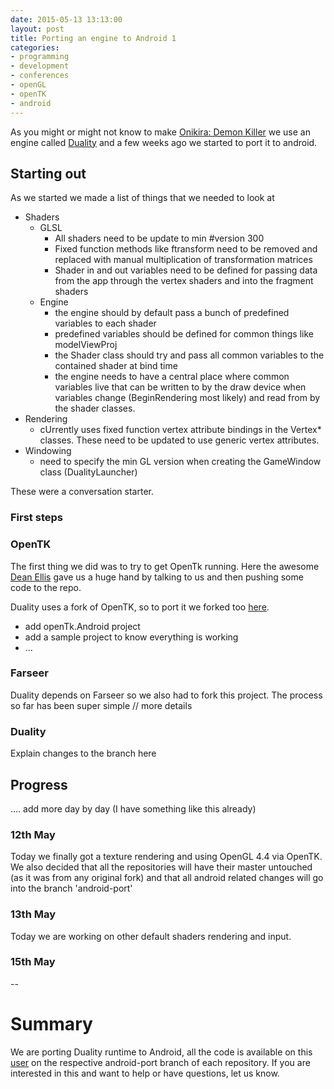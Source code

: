 ```yaml
---
date: 2015-05-13 13:13:00
layout: post
title: Porting an engine to Android 1
categories:
- programming 
- development
- conferences
- openGL
- openTK
- android
---
```


As you might or might not know to make [Onikira: Demon Killer](www.onikira.com) we use an engine called [Duality](http://duality.adamslair.net/) and a few weeks ago we started to port it to android. 

## Starting out

As we started we made a list of things that we needed to look at

* Shaders
    * GLSL
        * All shaders need to be update to min #version 300
        * Fixed function methods like ftransform need to be removed and replaced with manual multiplication of transformation matrices
        * Shader in and out variables need to be defined for passing data from the app through the vertex shaders and into the fragment shaders
    * Engine
        * the engine should by default pass a bunch of predefined variables to each shader
        * predefined variables should be defined for common things like modelViewProj
        * the Shader class should try and pass all common variables to the contained shader at bind time
        * the engine needs to have a central place where common variables live that can be written to by the draw device when variables change (BeginRendering most likely) and read from by the shader classes.
* Rendering
    * cUrrently uses fixed function vertex attribute bindings in the Vertex* classes. These need to be updated to use generic vertex attributes.
* Windowing
    * need to specify the min GL version when creating the GameWindow class (DualityLauncher)

These were a conversation starter. 


### First steps

### OpenTK

The first thing we did was to try to get OpenTk running. Here the awesome [Dean Ellis](https://twitter.com/infspacestudios) gave us a huge hand by talking to us and then pushing some code to the repo. 

Duality uses a fork of OpenTK, so to port it we forked too [here][1].

* add openTk.Android project 
* add a sample project to know everything is working
* ...


### Farseer 

Duality depends on Farseer so we also had to fork this project. The process so far has been super simple
// more details

### Duality 

Explain changes to the branch here

## Progress
.... add more day by day (I have something like this already)


### 12th May

Today we finally got a texture rendering and using OpenGL 4.4 via OpenTK.
We also decided that all the repositories will have their master untouched (as it was from any original fork) and that all android related changes will go into the branch 'android-port'

### 13th May 

Today we are working on other default shaders rendering and input.

### 15th May

--

# Summary

We are porting Duality runtime to Android, all the code is available on this [user][1] on the respective android-port branch of each repository. If you are interested in this and want to help or have questions, let us know.

[1]:https://github.com/batbuild?tab=repositories